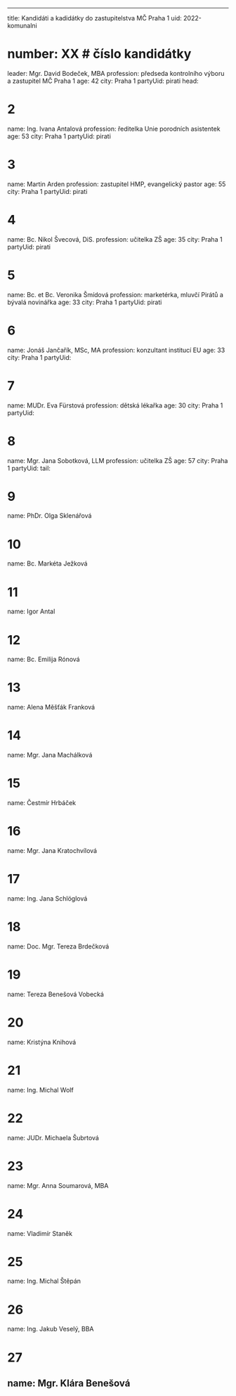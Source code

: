---
title: Kandidáti a kadidátky do zastupitelstva MČ Praha 1
uid: 2022-komunalni
# number: XX # číslo kandidátky
leader:
  Mgr. David Bodeček, MBA
  profession: předseda kontrolního výboru a zastupitel MČ Praha 1 
  age: 42
  city: Praha 1
  partyUid: pirati
head: 
# 2
  name: Ing. Ivana Antalová
  profession: ředitelka Unie porodních asistentek
  age: 53
  city: Praha 1
  partyUid: pirati
# 3 
  name: Martin Arden
  profession: zastupitel HMP, evangelický pastor
  age: 55
  city: Praha 1
  partyUid: pirati
# 4 
  name: Bc. Nikol Švecová, DiS.
  profession: učitelka ZŠ
  age: 35
  city: Praha 1
  partyUid: pirati
# 5
  name: Bc. et Bc. Veronika Šmídová
  profession: marketérka, mluvčí Pirátů a bývalá novinářka 
  age: 33
  city: Praha 1
  partyUid: pirati
# 6 
  name: Jonáš Jančařík, MSc, MA
  profession: konzultant institucí EU 
  age: 33
  city: Praha 1
  partyUid: 
# 7 
  name: MUDr. Eva Fürstová
  profession: dětská lékařka
  age: 30
  city: Praha 1
  partyUid: 
# 8
  name: Mgr. Jana Sobotková, LLM
  profession: učitelka ZŠ 
  age: 57
  city: Praha 1
  partyUid: 
tail: 
# 9
  name: PhDr. Olga Sklenářová
# 10
  name: Bc. Markéta Ježková
# 11
  name: Igor Antal
# 12
  name: Bc. Emilija Rónová
# 13
  name: Alena Měšťák Franková
# 14
  name: Mgr. Jana Machálková
# 15
  name: Čestmír Hrbáček
# 16
  name: Mgr. Jana Kratochvílová
# 17
  name: Ing. Jana Schlöglová
# 18
  name: Doc. Mgr. Tereza Brdečková
# 19
  name: Tereza Benešová Vobecká
# 20
  name: Kristýna Knihová
# 21
  name: Ing. Michal Wolf
# 22
  name: JUDr. Michaela Šubrtová
# 23
  name: Mgr. Anna Soumarová, MBA
# 24
  name: Vladimír Staněk
# 25
  name: Ing. Michal Štěpán
# 26
  name: Ing. Jakub Veselý, BBA
# 27
  name: Mgr. Klára Benešová
  ---
